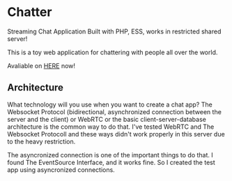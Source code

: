 # Chatter

Streaming Chat Application Built with PHP, ESS, works in restricted shared server! 

This is a toy web application for chattering with people all over the world.

Avaliable on [HERE](https://cretgp.com/lab/chatter) now!

## Architecture

What technology will you use when you want to create a chat app? The Websocket Protocol (bidirectional, asynchronized connection between the server and the client) or WebRTC or the basic client-server-database architecture is the common way to do that. I've tested WebRTC and The Websocket Protocoll and these ways didn't work properly in this server due to the heavy restriction.

The asyncronized connection is one of the important things to do that. I found The EventSource Interface, and it works fine. So I created the test app using asyncronized connections.





